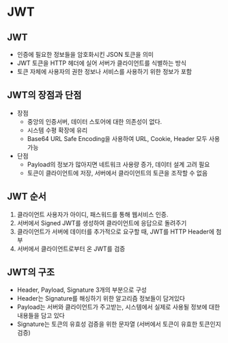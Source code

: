 # JWT
## JWT
- 인증에 필요한 정보들을 암호화시킨 JSON 토큰을 의미
- JWT 토큰을 HTTP 헤더에 실어 서버가 클라이언트를 식별하는 방식
- 토큰 자체에 사용자의 권한 정보나 서비스를 사용하기 위한 정보가 포함

## JWT의 장점과 단점
- 장점
    - 중앙의 인증서버, 데이터 스토어에 대한 의존성이 없다.
    - 시스템 수평 확장에 유리
    - Base64 URL Safe Encoding을 사용하여 URL, Cookie, Header 모두 사용 가능
- 단점
    - Payload의 정보가 많아지면 네트워크 사용량 증가, 데이터 설계 고려 필요
    - 토큰이 클라이언트에 저장, 서버에서 클라이언트의 토큰을 조작할 수 없음

## JWT 순서
1. 클라이언트 사용자가 아이디, 패스워드를 통해 웹서비스 인증.
2. 서버에서 Signed JWT를 생성하여 클라이언트에 응답으로 돌려주기
3. 클라이언트가 서버에 데이터를 추가적으로 요구할 때, JWT를 HTTP Header에 첨부
4. 서버에서 클라이언트로부터 온 JWT를 검증

## JWT의 구조
- Header, Payload, Signature 3개의 부분으로 구성
- Header는 Signature를 해싱하기 위한 알고리즘 정보들이 담겨있다
- Payload는 서버와 클라이언트가 주고받는, 시스템에서 실제로 사용될 정보에 대한 내용들을 담고 있다
- Signature는 토큰의 유효성 검증을 위한 문자열 (서버에서 토큰이 유효한 토큰인지 검증)
